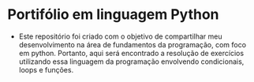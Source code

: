 # Portifólio em linguagem Python
- Este repositório foi criado com o objetivo de compartilhar meu desenvolvimento na área de fundamentos da programação, com foco em python. Portanto, aqui será encontrado a resolução de exercícios utilizando essa linguagem da programação envolvendo condicionais, loops e funções.


